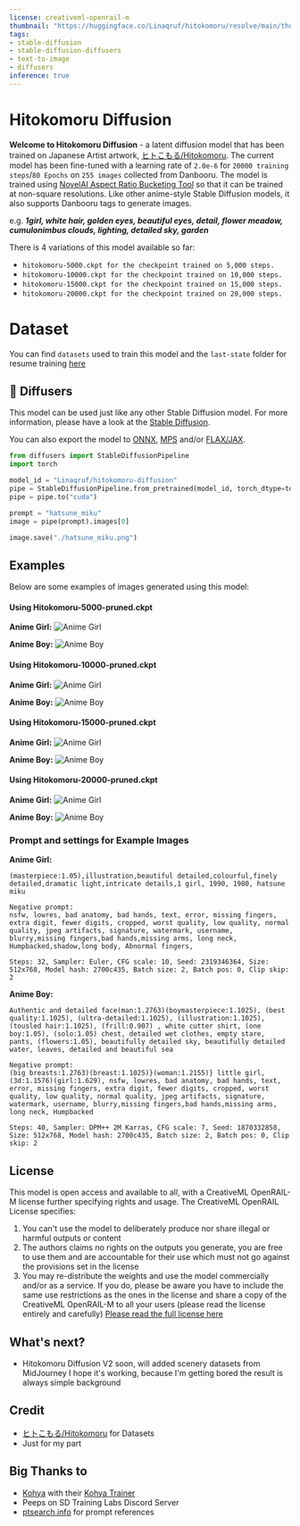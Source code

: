 ```yaml
---
license: creativeml-openrail-m
thumbnail: "https://huggingface.co/Linaqruf/hitokomoru/resolve/main/thumbnail.png"
tags:
- stable-diffusion
- stable-diffusion-diffusers
- text-to-image
- diffusers
inference: true
---
```


# Hitokomoru Diffusion

**Welcome to Hitokomoru Diffusion** - a latent diffusion model that has been trained on Japanese Artist artwork, [ヒトこもる/Hitokomoru](https://www.pixiv.net/en/users/30837811). The current model has been fine-tuned with a learning rate of `2.0e-6` for `20000 training steps`/`80 Epochs` on `255 images` collected from Danbooru. The model is trained using [NovelAI Aspect Ratio Bucketing Tool](https://github.com/NovelAI/novelai-aspect-ratio-bucketing) so that it can be trained at non-square resolutions. Like other anime-style Stable Diffusion models, it also supports Danbooru tags to generate images.

e.g. **_1girl, white hair, golden eyes, beautiful eyes, detail, flower meadow, cumulonimbus clouds, lighting, detailed sky, garden_** 

There is 4 variations of this model available so far:
- `hitokomoru-5000.ckpt for the checkpoint trained on 5,000 steps.`
- `hitokomoru-10000.ckpt for the checkpoint trained on 10,000 steps.`
- `hitokomoru-15000.ckpt for the checkpoint trained on 15,000 steps.`
- `hitokomoru-20000.ckpt for the checkpoint trained on 20,000 steps.`

# Dataset

You can find `datasets` used to train this model and the `last-state` folder for resume training [here](https://huggingface.co/datasets/Linaqruf/hitokomoru-tag)

## 🧨 Diffusers

This model can be used just like any other Stable Diffusion model. For more information,
please have a look at the [Stable Diffusion](https://huggingface.co/docs/diffusers/api/pipelines/stable_diffusion).

You can also export the model to [ONNX](https://huggingface.co/docs/diffusers/optimization/onnx), [MPS](https://huggingface.co/docs/diffusers/optimization/mps) and/or [FLAX/JAX]().

```python
from diffusers import StableDiffusionPipeline
import torch

model_id = "Linaqruf/hitokomoru-diffusion"
pipe = StableDiffusionPipeline.from_pretrained(model_id, torch_dtype=torch.float16)
pipe = pipe.to("cuda")

prompt = "hatsune_miku"
image = pipe(prompt).images[0]

image.save("./hatsune_miku.png")
```

## Examples

Below are some examples of images generated using this model:

#### Using Hitokomoru-5000-pruned.ckpt
**Anime Girl:**
![Anime Girl](https://huggingface.co/Linaqruf/hitokomoru/resolve/main/example_images/girl-5000.png)

**Anime Boy:**
![Anime Boy](https://huggingface.co/Linaqruf/hitokomoru/resolve/main/example_images/boy-5000.png)

#### Using Hitokomoru-10000-pruned.ckpt

**Anime Girl:**
![Anime Girl](https://huggingface.co/Linaqruf/hitokomoru/resolve/main/example_images/girl-10000.png)

**Anime Boy:**
![Anime Boy](https://huggingface.co/Linaqruf/hitokomoru/resolve/main/example_images/boy-10000.png)

#### Using Hitokomoru-15000-pruned.ckpt

**Anime Girl:**
![Anime Girl](https://huggingface.co/Linaqruf/hitokomoru/resolve/main/example_images/girl-15000.png)

**Anime Boy:**
![Anime Boy](https://huggingface.co/Linaqruf/hitokomoru/resolve/main/example_images/boy-15000.png)

#### Using Hitokomoru-20000-pruned.ckpt

**Anime Girl:**
![Anime Girl](https://huggingface.co/Linaqruf/hitokomoru/resolve/main/example_images/girl-20000.png)

**Anime Boy:**
![Anime Boy](https://huggingface.co/Linaqruf/hitokomoru/resolve/main/example_images/boy-20000.png)

### Prompt and settings for Example Images

**Anime Girl:**
```
(masterpiece:1.05),illustration,beautiful detailed,colourful,finely detailed,dramatic light,intricate details,1 girl, 1990, 1980, hatsune miku

Negative prompt:
nsfw, lowres, bad anatomy, bad hands, text, error, missing fingers, extra digit, fewer digits, cropped, worst quality, low quality, normal quality, jpeg artifacts, signature, watermark, username, blurry,missing fingers,bad hands,missing arms, long neck, Humpbacked,shadow,long body, Abnormal fingers,

Steps: 32, Sampler: Euler, CFG scale: 10, Seed: 2319346364, Size: 512x768, Model hash: 2700c435, Batch size: 2, Batch pos: 0, Clip skip: 2
```

**Anime Boy:**
```
Authentic and detailed face(man:1.2763)(boymasterpiece:1.1025), (best quality:1.1025), (ultra-detailed:1.1025), (illustration:1.1025), (tousled hair:1.1025), (frill:0.907) , white cutter shirt, (one boy:1.05), (solo:1.05) chest, detailed wet clothes, empty stare, pants, (flowers:1.05), beautifully detailed sky, beautifully detailed water, leaves, detailed and beautiful sea

Negative prompt: 
(big breasts:1.2763)(breast:1.1025)}(woman:1.2155)} little girl,(3d:1.1576)(girl:1.629), nsfw, lowres, bad anatomy, bad hands, text, error, missing fingers, extra digit, fewer digits, cropped, worst quality, low quality, normal quality, jpeg artifacts, signature, watermark, username, blurry,missing fingers,bad hands,missing arms, long neck, Humpbacked

Steps: 40, Sampler: DPM++ 2M Karras, CFG scale: 7, Seed: 1870332858, Size: 512x768, Model hash: 2700c435, Batch size: 2, Batch pos: 0, Clip skip: 2
```

## License

This model is open access and available to all, with a CreativeML OpenRAIL-M license further specifying rights and usage.
The CreativeML OpenRAIL License specifies: 

1. You can't use the model to deliberately produce nor share illegal or harmful outputs or content 
2. The authors claims no rights on the outputs you generate, you are free to use them and are accountable for their use which must not go against the provisions set in the license
3. You may re-distribute the weights and use the model commercially and/or as a service. If you do, please be aware you have to include the same use restrictions as the ones in the license and share a copy of the CreativeML OpenRAIL-M to all your users (please read the license entirely and carefully)
[Please read the full license here](https://huggingface.co/spaces/CompVis/stable-diffusion-license)

## What's next?
- Hitokomoru Diffusion V2 soon, will added scenery datasets from MidJourney I hope it's working, because I'm getting bored the result is always simple background
## Credit
- [ヒトこもる/Hitokomoru](https://www.pixiv.net/en/users/30837811) for Datasets
- Just for my part

## Big Thanks to
- [Kohya](https://twitter.com/kohya_ss) with their [Kohya Trainer](https://note.com/kohya_ss/n/ne17e34dd51bf)
- Peeps on SD Training Labs Discord Server
- [ptsearch.info](https://www.ptsearch.info/) for prompt references